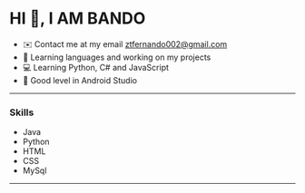 # HI 👋, I AM BANDO 


- ✉️ Contact me at my email  ztfernando002@gmail.com 
- 🚀 Learning languages ​​and working on my projects
- 💻 Learning Python,  C# and JavaScript
- 🤖 Good level in Android Studio

---

### Skills
-   Java        
-   Python
-   HTML
-   CSS
-   MySql
---





